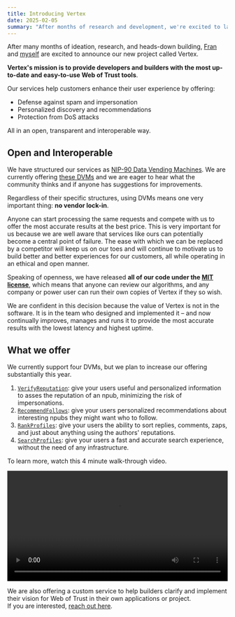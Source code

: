 ```yaml
---
title: Introducing Vertex
date: 2025-02-05
summary: "After months of research and development, we're excited to launch Vertex—delivering fast, high-signal, and easy-to-use Web of Trust for developers and builders..."
---
```


After many months of ideation, research, and heads-down building, [Fran](https://npub.world/npub1wf4pufsucer5va8g9p0rj5dnhvfeh6d8w0g6eayaep5dhps6rsgs43dgh9) and [myself](https://npub.world/npub176p7sup477k5738qhxx0hk2n0cty2k5je5uvalzvkvwmw4tltmeqw7vgup) are excited to announce our new project called Vertex.

**Vertex's mission is to provide developers and builders with the most up-to-date and easy-to-use Web of Trust tools**.

Our services help customers enhance their user experience by offering:
- Defense against spam and impersonation
- Personalized discovery and recommendations
- Protection from DoS attacks

All in an open, transparent and interoperable way.

## Open and Interoperable

We have structured our services as [NIP-90 Data Vending Machines](https://github.com/nostr-protocol/nips/blob/master/90.md). We are currently offering [these DVMs](/docs/services/) and we are eager to hear what the community thinks and if anyone has suggestions for improvements.

Regardless of their specific structures, using DVMs means one very important thing: **no vendor lock-in**.

Anyone can start processing the same requests and compete with us to offer the most accurate results at the best price. This is very important for us because we are well aware that services like ours can potentially become a central point of failure. The ease with which we can be replaced by a competitor will keep us on our toes and will continue to motivate us to build better and better experiences for our customers, all while operating in an ethical and open manner.

Speaking of openness, we have released **all of our code under the [MIT license](https://spdx.org/licenses/MIT.html)**, which means that anyone can review our algorithms, and any company or power user can run their own copies of Vertex if they so wish.

We are confident in this decision because the value of Vertex is not in the software. It is in the team who designed and implemented it – and now continually improves, manages and runs it to provide the most accurate results with the lowest latency and highest uptime.

## What we offer

We currently support four DVMs, but we plan to increase our offering substantially this year.

1. [`VerifyReputation`](/docs/services/verify-reputation/): give your users useful and personalized information to asses the reputation of an npub, minimizing the risk of impersonations.
2. [`RecommendFollows`](/docs/services/recommend-follows/): give your users personalized recommendations about interesting npubs they might want who to follow.
3. [`RankProfiles`](/docs/services/rank-profiles/): give your users the ability to sort replies, comments, zaps, and just about anything using the authors' reputations.
4. [`SearchProfiles`](/docs/services/search-profiles/): give your users a fast and accurate search experience, without the need of any infrastructure.

To learn more, watch this 4 minute walk-through video.

<div class="hx:mt-5"></div>
<video width="100%" controls>
    <source src="https://cdn.satellite.earth/6efabff7da55ce848074351b2d640ca3bde4515060d9aba002461a4a4ddad8d8.mp4" type="video/mp4">
    <source src="https://cdn.satellite.earth/792705217ecb755435b708cc23615259f8d7923974e14ed9a586d3fa2c16c804.webm" type="video/webm">
    Your browser does not support the video tag.
</video>

We are also offering a custom service to help builders clarify and implement their vision for Web of Trust in their own applications or project.  
If you are interested, [reach out here](https://signal.me/#eu/O6mL1ozXhujHr-seJPkZzA4EKprDgr64AqoAOhu4U5TtKlRwutNJvbsCqXJvZb1-).